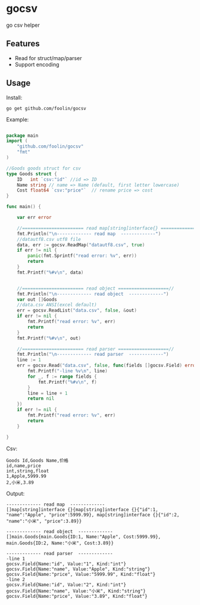 # gocsv

go csv helper

Features
---------

* Read for struct/map/parser
* Support encoding

Usage
---------

Install:

    go get github.com/foolin/gocsv


Example:

```go

package main
import (
	"github.com/foolin/gocsv"
	"fmt"
)

//Goods goods struct for csv
type Goods struct {
	ID   int `csv:"id"`	//id => ID
	Name string	// name => Name (default, first letter lowercase)
	Cost float64 `csv:"price"`	// rename price => cost
}

func main() {

	var err error

	//======================= read map[string]interface{} ===================//
	fmt.Println("\n------------- read map  -------------")
	//datautf8.csv utf8 file
	data, err := gocsv.ReadMap("datautf8.csv", true)
	if err != nil {
		panic(fmt.Sprintf("read error: %v", err))
		return
	}
	fmt.Printf("%#v\n", data)


	//======================= read object ===================//
	fmt.Println("\n------------- read object  -------------")
	var out []Goods
	//data.csv ANSI(excel default)
	err = gocsv.ReadList("data.csv", false, &out)
	if err != nil {
		fmt.Printf("read error: %v", err)
		return
	}
	fmt.Printf("%#v\n", out)

	//======================= read parser ===================//
	fmt.Println("\n------------- read parser  -------------")
	line := 1
	err = gocsv.Read("data.csv", false, func(fields []gocsv.Field) error {
		fmt.Printf("-line %v\n", line)
		for _, f := range fields {
			fmt.Printf("%#v\n", f)
		}
		line = line + 1
		return nil
	})
	if err != nil {
		fmt.Printf("read error: %v", err)
		return
	}

}


```

Csv:

    Goods Id,Goods Name,价格
    id,name,price
    int,string,float
    1,Apple,5999.99
    2,小米,3.89



Output:

    ------------- read map  -------------
    []map[string]interface {}{map[string]interface {}{"id":1, "name":"Apple", "price":5999.99}, map[string]interface {}{"id":2, "name":"小米", "price":3.89}}

    ------------- read object  -------------
    []main.Goods{main.Goods{ID:1, Name:"Apple", Cost:5999.99}, main.Goods{ID:2, Name:"小米", Cost:3.89}}

    ------------- read parser  -------------
    -line 1
    gocsv.Field{Name:"id", Value:"1", Kind:"int"}
    gocsv.Field{Name:"name", Value:"Apple", Kind:"string"}
    gocsv.Field{Name:"price", Value:"5999.99", Kind:"float"}
    -line 2
    gocsv.Field{Name:"id", Value:"2", Kind:"int"}
    gocsv.Field{Name:"name", Value:"小米", Kind:"string"}
    gocsv.Field{Name:"price", Value:"3.89", Kind:"float"}
